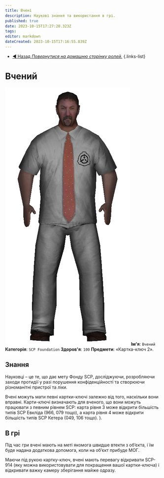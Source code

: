 ```yaml
---
title: Вчені
description: Наукові знання та використання в грі.
published: true
date: 2023-10-15T17:27:20.323Z
tags: 
editor: markdown
dateCreated: 2023-10-15T17:16:55.839Z
---
```


- [:arrow_backward: Назад *Повернутися на домашню сторінку ролей.*](/uk/game/jobs)
{.links-list}
# Вчений
![scientist.png](/images/roles/scientist.png)
**Ім'я**: `Вчений`
**Категорія**: `SCP Foundation`
**Здоров'я**: `100`
**Предмети**: «Картка-ключ 2».
## Знання
Науковці – це те, що дає мету Фонду SCP, досліджуючи, розробляючи заходи протидії у разі порушення конфіденційності та створюючи різноманітні пристрої та ліки.

Вчені можуть мати певні картки-ключі залежно від того, наскільки вони вправні. Карти-ключі визначають для вченого, що вони можуть працювати з певним рівнем SCP: карта рівня 3 може відкрити більшість типів SCP Евкліда (966, 079 тощо), а карта рівня 4 може відкрити більшість типів SCP Кетера (049, 106 тощо). ).

## В грі

Під час гри вчені мають на меті якомога швидше втекти з об’єкта, і їм буде надана додаткова допомога, коли на об’єкт прибуде МОГ.

Маючи під рукою картку-ключ, вчені мають перевагу відкривати SCP-914 (яку можна використовувати для покращення вашої картки-ключа) і відкривати важку камеру зберігання майже одразу.